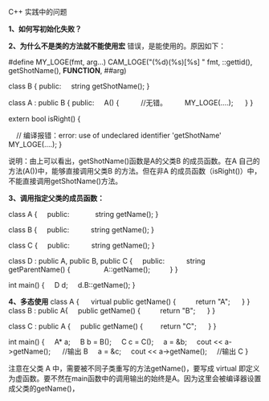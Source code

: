 C++ 实践中的问题

**1、如何写初始化失败？**

**2、为什么不是类的方法就不能使用宏**
错误，是能使用的。原因如下：

#define  MY_LOGE(fmt, arg...) CAM_LOGE("(%d)(%s)[%s] " fmt, ::gettid(), getShotName(), __FUNCTION__, ##arg)

class B {
public:
    string getShotName();
}

class A : public B {
public:
    A() {
          //无错。
        MY_LOGE(....);
     }
}

extern
bool
isRight() {

    // 编译报错：error: use of undeclared identifier 'getShotName'
    MY_LOGE(....);
}

说明：由上可以看出，getShotName()函数是A的父类B 的成员函数。在A 自己的方法(A())中，能够直接调用父类B 的方法。但在非A 的成员函数（isRight()）中，不能直接调用getShotName()方法。

**3、调用指定父类的成员函数：**

class A {
    public:
            string getName();
}

class B {
    public:
          string getName();
}

class C {
    public:
          string getName();
}

class D : public A, public B, public C {
    public:
          string getParentName() {
                A::getName();
         }
}

int main() {
    D d;
    d.B::getName();
}

**4、多态使用**
class A {
     virtual public getName() {
         return "A";
     }
}
class B : public A{
    public getName() {
         return "B";
     }
}

class C : public A {
    public getName() {
        return "C";
     }
}

int main() {
    A* a;
    B b = B();
    C c = C();
    a = &b;
    cout << a->getName();      //输出 B
    a = &c;
    cout << a->getName();     //输出 C
}

注意在父类 A 中，需要被不同子类重写的方法getName()，要写成 virtual 即定义为虚函数。要不然在main函数中的调用输出的始终是A。因为这里会被编译器设置成父类的getName()，